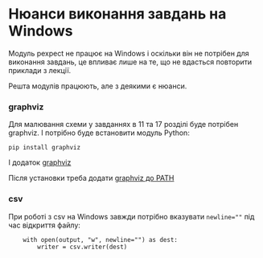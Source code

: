 # Нюанси виконання завдань на Windows

Модуль pexpect не працює на Windows і оскільки він не потрібен для виконання
завдань, це впливає лише на те, що не вдасться повторити приклади з лекції.

Решта модулів працюють, але з деякими є нюанси.

### graphviz

Для малювання схеми у завданнях в 11 та 17 розділі буде потрібен graphviz.
І потрібно буде встановити модуль Python:
```
pip install graphviz
```

І додаток [graphviz](https://graphviz.gitlab.io/_pages/Download/Download_windows.html)

Після установки треба додати [graphviz до PATH](https://bobswift.atlassian.net/wiki/spaces/GVIZ/pages/131924165/Graphviz+installation)

### csv

При роботі з csv на Windows завжди потрібно вказувати `newline=""` під час відкриття файлу:

```
    with open(output, "w", newline="") as dest:
        writer = csv.writer(dest)
```


